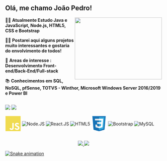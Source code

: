 ## **Olá, me chamo João Pedro!**
<img align='right' src="https://cdn.discordapp.com/attachments/545475937186217994/940412897950064670/netero-heart.gif" height = 200 width="280">

👨‍🎓  **Atualmente Estudo Java e JavaScript, Node.js, HTML5, CSS e Bootstrap** 

🐱‍🏍 **Postarei aqui alguns projetos muito interessantes e gostaria do envolvimento de todos!**

👔  **Areas de interesse : Desenvolvimento Front-end/Back-End/Full-stack**

📚  **Conhecimentos em SQL, NoSQL, pfSense, TOTVS - Winthor, Microsoft Windows Server 2016/2019 e Power BI**

## 
<div>
  <a href = "mailto:joao_entreprise@hotmail.com"><img src="https://img.shields.io/badge/Microsoft_Outlook-0078D4?style=for-the-badge&logo=microsoft-outlook&logoColor=white"></a>
  <a href=https://www.linkedin.com/in/joao-dev-starter target="_blank"><img src="https://img.shields.io/badge/-LinkedIn-%230077B5?style=for-the-badge&logo=linkedin&logoColor=white" target="_blank"></a> 
</div


##

<div style="display: inline_block"><br>
  <img align="center" alt="Java Script" height="50" width="50" src="https://raw.githubusercontent.com/devicons/devicon/master/icons/javascript/javascript-plain.svg">
  <img align="center" alt="Node.JS" height="50" width="50" src="https://cdn.jsdelivr.net/gh/devicons/devicon/icons/nodejs/nodejs-plain-wordmark.svg" />				   <img align="center" alt="React.JS" height="50" width="50" src="https://cdn.jsdelivr.net/gh/devicons/devicon/icons/react/react-original-wordmark.svg" />
  <img align="center" alt="HTML5" height="50" width="50" src="https://cdn.jsdelivr.net/gh/devicons/devicon/icons/html5/html5-original.svg" />		
  <img align="center" alt="CSS" height="50" width="50" src="https://raw.githubusercontent.com/devicons/devicon/master/icons/css3/css3-original.svg">
  <img align="center" alt="Bootstrap" height="50" width="50" src="https://cdn.jsdelivr.net/gh/devicons/devicon/icons/bootstrap/bootstrap-plain-wordmark.svg" />
	<img align="center" alt="MySQL" height="50" width="50" src="https://cdn.jsdelivr.net/gh/devicons/devicon/icons/mysql/mysql-original-wordmark.svg" />
</div>
																																		 
##
																																					 
<div align="center">
  <a href="https://github.com/zarkooi">
  <img height="150cm" src="https://github-readme-stats.vercel.app/api?username=zarkooi&show_icons=true&theme=dark&include_all_commits=true&count_private=true"/>
  <img height="150em" src="https://github-readme-stats.vercel.app/api/top-langs/?username=zarkooi&layout=compact&langs_count=7&theme=dark"/>
</div>			
																																			   
																																			   
 ![Snake animation](https://github.com/zarkooi/zarkooi/blob/output/github-contribution-grid-snake.svg)
